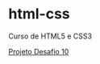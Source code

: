 # html-css
 Curso de HTML5 e CSS3

<a href="https://brunopp00.github.io/projeto-android/">Projeto Desafio 10</a>